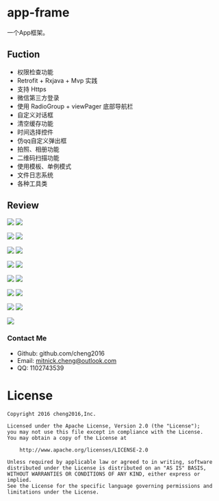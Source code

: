 # app-frame
一个App框架。



## Fuction

- 权限检查功能
- Retrofit + Rxjava  + Mvp 实践
- 支持 Https
- 微信第三方登录
- 使用 RadioGroup + viewPager 底部导航栏
- 自定义对话框
- 清空缓存功能
- 时间选择控件
- 仿qq自定义弹出框
- 拍照、相册功能
- 二维码扫描功能
- 使用模板、单例模式
- 文件日志系统
- 各种工具类



## Review

![](./screenshot/Screenshot_1532159251.png)      ![](./screenshot/Screenshot_1532159338.png)

![](./screenshot/Screenshot_1532159219.png)      ![](./screenshot/Screenshot_1532158999.png)

![](./screenshot/Screenshot_1532509204.png)      ![](./screenshot/Screenshot_1533004853.png)

![](./screenshot/Screenshot_1532509187.png) 	 ![](./screenshot/Screenshot_1532159008.png)

![](./screenshot/Screenshot_1532159001.png)      ![](./screenshot/Screenshot_1532159006.png)

![](./screenshot/Screenshot_1532159014.png)		 ![](./screenshot/Screenshot_1532159290.png)

![](./screenshot/Screenshot_1532159020.png)		 ![](./screenshot/Screenshot_1532685305.png)

![](./screenshot/Screenshot_1532509193.png)



### Contact Me

- Github: github.com/cheng2016
- Email: mitnick.cheng@outlook.com
- QQ: 1102743539


# License

    Copyright 2016 cheng2016,Inc.
    
    Licensed under the Apache License, Version 2.0 (the "License");
    you may not use this file except in compliance with the License.
    You may obtain a copy of the License at
    
        http://www.apache.org/licenses/LICENSE-2.0
    
    Unless required by applicable law or agreed to in writing, software
    distributed under the License is distributed on an "AS IS" BASIS,
    WITHOUT WARRANTIES OR CONDITIONS OF ANY KIND, either express or implied.
    See the License for the specific language governing permissions and
    limitations under the License.

